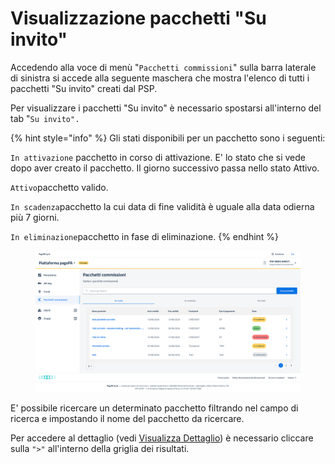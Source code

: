 # Visualizzazione pacchetti "Su invito"

Accedendo alla voce di menù "`Pacchetti commissioni`" sulla barra laterale di sinistra si accede alla seguente maschera che mostra l'elenco di tutti i pacchetti "Su invito" creati dal PSP.

Per visualizzare i pacchetti "Su invito" è necessario spostarsi all'interno del tab "`Su invito".`

{% hint style="info" %}
Gli stati disponibili per un pacchetto sono i seguenti:

`In attivazione` pacchetto in corso di attivazione. E' lo stato che si vede dopo aver creato il pacchetto. Il giorno successivo passa nello stato Attivo.

`Attivo`pacchetto valido.

`In scadenza`pacchetto la cui data di fine validità è uguale alla data odierna più 7 giorni.

`In eliminazione`pacchetto in fase di eliminazione.
{% endhint %}

<figure><img src="../../../../.gitbook/assets/image (14).png" alt=""><figcaption></figcaption></figure>

E' possibile ricercare un determinato pacchetto filtrando nel campo di ricerca e impostando il nome del pacchetto da ricercare.&#x20;

Per accedere al dettaglio (vedi [Visualizza Dettaglio](gestione-pacchetti-su-invito/visualizza-dettaglio.md)) è necessario cliccare sulla `">"` all'interno della griglia dei risultati.&#x20;
